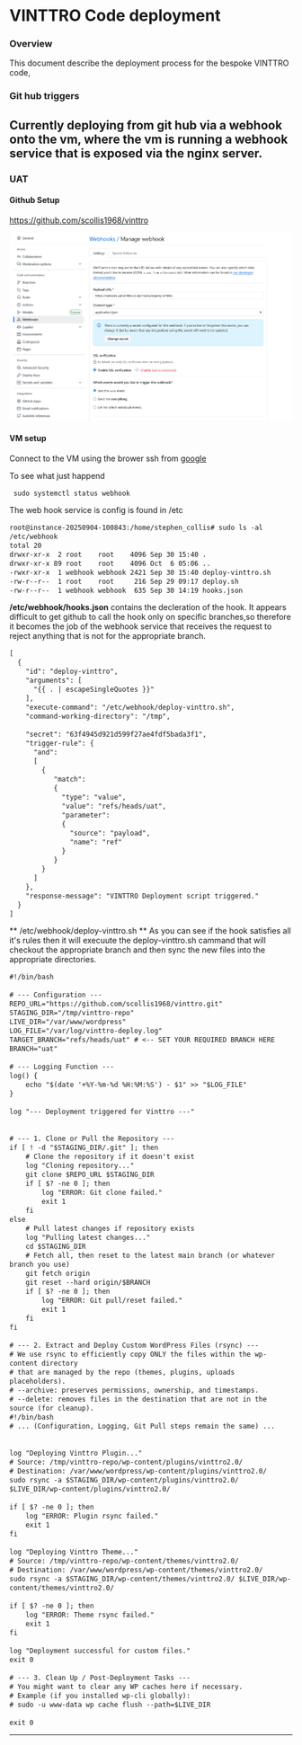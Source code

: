# VINTTRO Code deployment

### Overview
This document describe the deployment process for the bespoke VINTTRO code, 


### Git hub triggers
Currently deploying from git hub via a webhook onto the vm, where the vm is running a webhook service that is exposed via the nginx server.
---

### UAT
#### Github Setup

https://github.com/scollis1968/vinttro

![alt text](image.png)

#### VM setup   
Connect to the VM using the brower ssh from [google](https://ssh.cloud.google.com/)

To see what just happend
```
 sudo systemctl status webhook

```
The web hook service is config is found in /etc 
```
root@instance-20250904-100843:/home/stephen_collis# sudo ls -al /etc/webhook
total 20
drwxr-xr-x  2 root    root    4096 Sep 30 15:40 .
drwxr-xr-x 89 root    root    4096 Oct  6 05:06 ..
-rwxr-xr-x  1 webhook webhook 2421 Sep 30 15:40 deploy-vinttro.sh
-rw-r--r--  1 root    root     216 Sep 29 09:17 deploy.sh
-rw-r--r--  1 webhook webhook  635 Sep 30 14:19 hooks.json
```

**/etc/webhook/hooks.json** contains the decleration of the hook. It appears difficult to get github to call the hook only on specific branches,so therefore it becomes the job of the webhook service that receives the request to reject anything that is not for the appropriate branch.

```
[
  {
    "id": "deploy-vinttro",
    "arguments": [
      "{{ . | escapeSingleQuotes }}" 
    ],
    "execute-command": "/etc/webhook/deploy-vinttro.sh",
    "command-working-directory": "/tmp",
    
    "secret": "63f4945d921d599f27ae4fdf5bada3f1",
    "trigger-rule": {
      "and":
      [
        {
           "match":
           {
             "type": "value",
             "value": "refs/heads/uat",
             "parameter":
             {
               "source": "payload",
               "name": "ref"
             }
           }
        }
      ]
    },
    "response-message": "VINTTRO Deployment script triggered."
  }
]
```

** /etc/webhook/deploy-vinttro.sh **
As you can see if the hook satisfies all it's rules then it will execuute the deploy-vinttro.sh cammand that will checkout the appropriate branch and then sync the new files into the appropriate directories.

```
#!/bin/bash

# --- Configuration ---
REPO_URL="https://github.com/scollis1968/vinttro.git"
STAGING_DIR="/tmp/vinttro-repo"
LIVE_DIR="/var/www/wordpress"
LOG_FILE="/var/log/vinttro-deploy.log"
TARGET_BRANCH="refs/heads/uat" # <-- SET YOUR REQUIRED BRANCH HERE
BRANCH="uat"

# --- Logging Function ---
log() {
    echo "$(date '+%Y-%m-%d %H:%M:%S') - $1" >> "$LOG_FILE"
}

log "--- Deployment triggered for Vinttro ---"


# --- 1. Clone or Pull the Repository ---
if [ ! -d "$STAGING_DIR/.git" ]; then
    # Clone the repository if it doesn't exist
    log "Cloning repository..."
    git clone $REPO_URL $STAGING_DIR
    if [ $? -ne 0 ]; then
        log "ERROR: Git clone failed."
        exit 1
    fi
else
    # Pull latest changes if repository exists
    log "Pulling latest changes..."
    cd $STAGING_DIR
    # Fetch all, then reset to the latest main branch (or whatever branch you use)
    git fetch origin
    git reset --hard origin/$BRANCH
    if [ $? -ne 0 ]; then
        log "ERROR: Git pull/reset failed."
        exit 1
    fi
fi

# --- 2. Extract and Deploy Custom WordPress Files (rsync) ---
# We use rsync to efficiently copy ONLY the files within the wp-content directory 
# that are managed by the repo (themes, plugins, uploads placeholders).
# --archive: preserves permissions, ownership, and timestamps.
# --delete: removes files in the destination that are not in the source (for cleanup).
#!/bin/bash
# ... (Configuration, Logging, Git Pull steps remain the same) ...


log "Deploying Vinttro Plugin..."
# Source: /tmp/vinttro-repo/wp-content/plugins/vinttro2.0/
# Destination: /var/www/wordpress/wp-content/plugins/vinttro2.0/
sudo rsync -a $STAGING_DIR/wp-content/plugins/vinttro2.0/ $LIVE_DIR/wp-content/plugins/vinttro2.0/

if [ $? -ne 0 ]; then
    log "ERROR: Plugin rsync failed."
    exit 1
fi

log "Deploying Vinttro Theme..."
# Source: /tmp/vinttro-repo/wp-content/themes/vinttro2.0/
# Destination: /var/www/wordpress/wp-content/themes/vinttro2.0/
sudo rsync -a $STAGING_DIR/wp-content/themes/vinttro2.0/ $LIVE_DIR/wp-content/themes/vinttro2.0/

if [ $? -ne 0 ]; then
    log "ERROR: Theme rsync failed."
    exit 1
fi

log "Deployment successful for custom files."
exit 0

# --- 3. Clean Up / Post-Deployment Tasks ---
# You might want to clear any WP caches here if necessary.
# Example (if you installed wp-cli globally): 
# sudo -u www-data wp cache flush --path=$LIVE_DIR

exit 0
```

---
